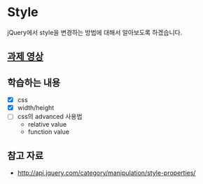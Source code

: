 # Style
jQuery에서 style을 변경하는 방법에 대해서 알아보도록 하겠습니다.

## [과제 영상](http://portal.nhnnext.org/streaming/2016/1%ED%95%99%EA%B8%B0/jQuery/%EC%A0%84%EC%9A%A9%EC%9A%B0/666)

## 학습하는 내용
- [x] css
- [x] width/height
- [ ] css의 advanced 사용법
	- relative value
	- function value

## 참고 자료
- http://api.jquery.com/category/manipulation/style-properties/